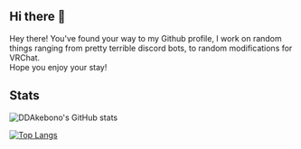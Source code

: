## Hi there 👋

Hey there! You've found your way to my Github profile, I work on random things ranging from pretty terrible discord bots, to random modifications for VRChat.
</br>Hope you enjoy your stay!

## Stats
![DDAkebono's GitHub stats](https://github-readme-stats.vercel.app/api?username=ddakebono&show_icons=true&theme=radical)

[![Top Langs](https://github-readme-stats.vercel.app/api/top-langs/?username=ddakebono&layout=compact)](https://github.com/ddakebono)
